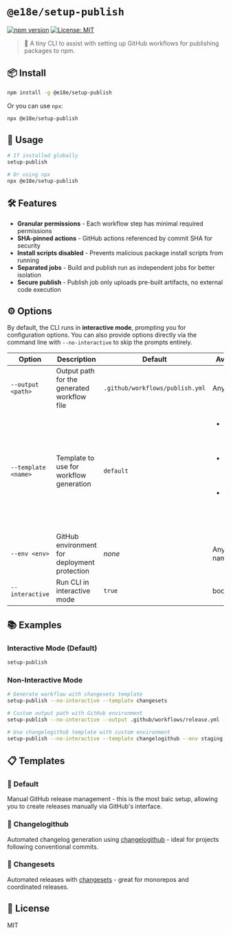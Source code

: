 # `@e18e/setup-publish`

[![npm version](https://img.shields.io/npm/v/@e18e/setup-publish.svg)](https://www.npmjs.com/package/@e18e/setup-publish)
[![License: MIT](https://img.shields.io/badge/License-MIT-yellow.svg)](https://opensource.org/licenses/MIT)

> 🚀 A tiny CLI to assist with setting up GitHub workflows for publishing packages to npm.

## 📦 Install

```bash
npm install -g @e18e/setup-publish
```

Or you can use `npx`:

```bash
npx @e18e/setup-publish
```

## 🚀 Usage

```bash
# If installed globally
setup-publish

# Or using npx
npx @e18e/setup-publish
```

## 🛠️ Features

- **Granular permissions** - Each workflow step has minimal required permissions
- **SHA-pinned actions** - GitHub actions referenced by commit SHA for security
- **Install scripts disabled** - Prevents malicious package install scripts from running
- **Separated jobs** - Build and publish run as independent jobs for better isolation
- **Secure publish** - Publish job only uploads pre-built artifacts, no external code execution

## ⚙️ Options

By default, the CLI runs in **interactive mode**, prompting you for configuration options. You can also provide options directly via the command line with `--no-interactive` to skip the prompts entirely.

| Option | Description | Default | Available Values |
|--------|-------------|---------|------------------|
| `--output <path>` | Output path for the generated workflow file | `.github/workflows/publish.yml` | Any valid file path |
| `--template <name>` | Template to use for workflow generation | `default` | <ul><li>`default` - Manual GitHub release management</li><li>`changelogithub` - Automated changelog with changelogithub</li><li>`changesets` - Automated releases with changesets</li></ul> |
| `--env <env>` | GitHub environment for deployment protection | _none_ | Any environment name |
| `--interactive` | Run CLI in interactive mode | `true` | boolean |

## 📚 Examples

### Interactive Mode (Default)

```bash
setup-publish
```

### Non-Interactive Mode

```bash
# Generate workflow with changesets template
setup-publish --no-interactive --template changesets

# Custom output path with GitHub environment
setup-publish --no-interactive --output .github/workflows/release.yml --env production

# Use changelogithub template with custom environment
setup-publish --no-interactive --template changelogithub --env staging
```

## 📋 Templates

### 🎯 **Default**

Manual GitHub release management - this is the most baic setup, allowing you to create releases manually via GitHub's interface.

### 📝 **Changelogithub**

Automated changelog generation using [changelogithub](https://github.com/antfu/changelogithub) - ideal for projects following conventional commits.

### 🔄 **Changesets**

Automated releases with [changesets](https://github.com/changesets/changesets) - great for monorepos and coordinated releases.

## 📄 License

MIT
